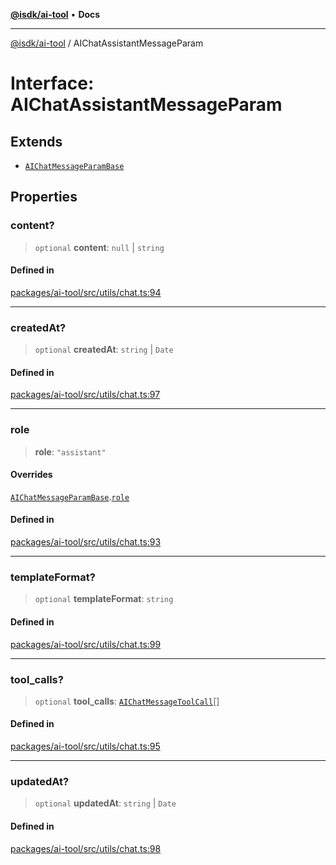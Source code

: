 [**@isdk/ai-tool**](../README.md) • **Docs**

***

[@isdk/ai-tool](../globals.md) / AIChatAssistantMessageParam

# Interface: AIChatAssistantMessageParam

## Extends

- [`AIChatMessageParamBase`](AIChatMessageParamBase.md)

## Properties

### content?

> `optional` **content**: `null` \| `string`

#### Defined in

[packages/ai-tool/src/utils/chat.ts:94](https://github.com/isdk/ai-tool.js/blob/37ada542a786fbbc770f2d61beb564f6e603941d/src/utils/chat.ts#L94)

***

### createdAt?

> `optional` **createdAt**: `string` \| `Date`

#### Defined in

[packages/ai-tool/src/utils/chat.ts:97](https://github.com/isdk/ai-tool.js/blob/37ada542a786fbbc770f2d61beb564f6e603941d/src/utils/chat.ts#L97)

***

### role

> **role**: `"assistant"`

#### Overrides

[`AIChatMessageParamBase`](AIChatMessageParamBase.md).[`role`](AIChatMessageParamBase.md#role)

#### Defined in

[packages/ai-tool/src/utils/chat.ts:93](https://github.com/isdk/ai-tool.js/blob/37ada542a786fbbc770f2d61beb564f6e603941d/src/utils/chat.ts#L93)

***

### templateFormat?

> `optional` **templateFormat**: `string`

#### Defined in

[packages/ai-tool/src/utils/chat.ts:99](https://github.com/isdk/ai-tool.js/blob/37ada542a786fbbc770f2d61beb564f6e603941d/src/utils/chat.ts#L99)

***

### tool\_calls?

> `optional` **tool\_calls**: [`AIChatMessageToolCall`](AIChatMessageToolCall.md)[]

#### Defined in

[packages/ai-tool/src/utils/chat.ts:95](https://github.com/isdk/ai-tool.js/blob/37ada542a786fbbc770f2d61beb564f6e603941d/src/utils/chat.ts#L95)

***

### updatedAt?

> `optional` **updatedAt**: `string` \| `Date`

#### Defined in

[packages/ai-tool/src/utils/chat.ts:98](https://github.com/isdk/ai-tool.js/blob/37ada542a786fbbc770f2d61beb564f6e603941d/src/utils/chat.ts#L98)
